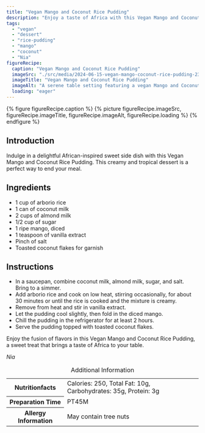 ```yaml
---
title: "Vegan Mango and Coconut Rice Pudding"
description: "Enjoy a taste of Africa with this Vegan Mango and Coconut Rice Pudding. Creamy and tropical, this dessert is a delightful sweet side dish!"
tags:
  - "vegan"
  - "dessert"
  - "rice-pudding"
  - "mango"
  - "coconut"
  - "Nia"
figureRecipe: 
  caption: "Vegan Mango and Coconut Rice Pudding"
  imageSrc: "./src/media/2024-06-15-vegan-mango-coconut-rice-pudding-2355.png"
  imageTitle: "Vegan Mango and Coconut Rice Pudding"
  imageAlt: "A serene table setting featuring a vegan Mango and Coconut Rice Pudding, a creamy African-inspired dessert, exuding indulgence and tranquility."
  loading: "eager"
---
```


{% figure figureRecipe.caption %}
{% picture figureRecipe.imageSrc, figureRecipe.imageTitle, figureRecipe.imageAlt, figureRecipe.loading %}
{% endfigure %}

## Introduction

Indulge in a delightful African-inspired sweet side dish with this Vegan Mango and Coconut Rice Pudding. This creamy and tropical dessert is a perfect way to end your meal.

## Ingredients

- 1 cup of arborio rice
- 1 can of coconut milk
- 2 cups of almond milk
- 1/2 cup of sugar
- 1 ripe mango, diced
- 1 teaspoon of vanilla extract
- Pinch of salt
- Toasted coconut flakes for garnish

## Instructions

- In a saucepan, combine coconut milk, almond milk, sugar, and salt. Bring to a simmer.
- Add arborio rice and cook on low heat, stirring occasionally, for about 30 minutes or until the rice is cooked and the mixture is creamy.
- Remove from heat and stir in vanilla extract.
- Let the pudding cool slightly, then fold in the diced mango.
- Chill the pudding in the refrigerator for at least 2 hours.
- Serve the pudding topped with toasted coconut flakes.

Enjoy the fusion of flavors in this Vegan Mango and Coconut Rice Pudding, a sweet treat that brings a taste of Africa to your table.

*Nia*

<table><caption class='sr-only'>Additional Information</caption><tr><th>Nutritionfacts</th><td>Calories: 250, Total Fat: 10g, Carbohydrates: 35g, Protein: 3g&nbsp;</td></tr><tr><th>Preparation Time</th><td>PT45M&nbsp;</td></tr><tr><th>Allergy Information</th><td>May contain tree nuts&nbsp;</td></tr></table>

